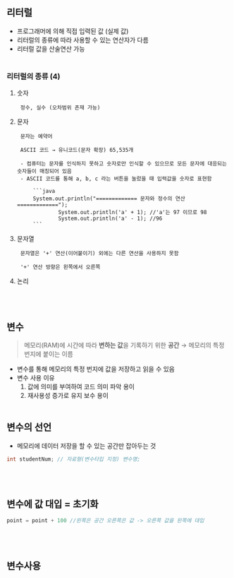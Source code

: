 ## 리터럴

- 프로그래머에 의해 직접 입력된 값 (실제 값)
- 리터럴의 종류에 따라 사용할 수 있는 연산자가 다름
- 리터럴 값을 산술연산 가능
<br><br>
### 리터럴의 종류 (4)
1. 숫자

        정수, 실수 (오차범위 존재 가능)
        
2. 문자

        문자는 예약어

        ASCII 코드 → 유니코드(문자 확장) 65,535개

        - 컴퓨터는 문자를 인식하지 못하고 숫자로만 인식할 수 있으므로 모든 문자에 대응되는 숫자들이 매칭되어 있음
        - ASCII 코드를 통해 a, b, c 라는 버튼을 눌렀을 때 입력값을 숫자로 표현함

            ```java
            System.out.println("============= 문자와 정수의 연산 =============");
            		System.out.println('a' + 1); //'a'는 97 이므로 98
            		System.out.println('a' - 1); //96
            ```
3. 문자열

        문자열은 '+' 연산(이어붙이기) 외에는 다른 연산을 사용하지 못함

        '+' 연산 방향은 왼쪽에서 오른쪽


4. 논리

<br><br>
## 변수

> 메모리(RAM)에 시간에 따라 **변하는 값**을 기록하기 위한 **공간** → 메모리의 특정 번지에 붙이는 이름

- 변수를 통해 메모리의 특정 번지에 값을 저장하고 읽을 수 있음
- 변수 사용 이유
    1. 값에 의미를 부여하여 코드 의미 파악 용이
    2.  재사용성 증가로 유지 보수 용이
<br><br>
## 변수의 선언

- 메모리에 데이터 저장을 할 수 있는 공간만 잡아두는 것

```java
int studentNum; // 자료형(변수타입 지정) 변수명;
```
<br><br>
## 변수에 값 대입 = 초기화

```java
point = point + 100 //왼쪽은 공간 오른쪽은 값 -> 오른쪽 값을 왼쪽에 대입
```
<br><br>
## 변수사용

